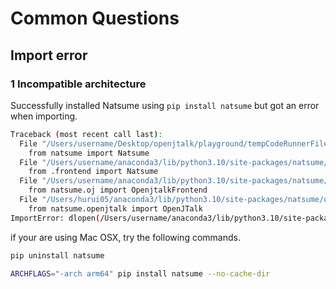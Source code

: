 # Common Questions

## Import error

### 1 Incompatible architecture

Successfully installed Natsume using `pip install natsume` but got an error when importing.

```bash
Traceback (most recent call last):
  File "/Users/username/Desktop/openjtalk/playground/tempCodeRunnerFile.py", line 1, in <module>
    from natsume import Natsume
  File "/Users/username/anaconda3/lib/python3.10/site-packages/natsume/__init__.py", line 1, in <module>
    from .frontend import Natsume
  File "/Users/username/anaconda3/lib/python3.10/site-packages/natsume/frontend.py", line 1, in <module>
    from natsume.oj import OpenjtalkFrontend
  File "/Users/hurui05/anaconda3/lib/python3.10/site-packages/natsume/oj.py", line 1, in <module>
    from natsume.openjtalk import OpenJTalk
ImportError: dlopen(/Users/username/anaconda3/lib/python3.10/site-packages/natsume/openjtalk.cpython-310-darwin.so, 0x0002): tried: '/Users/username/anaconda3/lib/python3.10/site-packages/natsume/openjtalk.cpython-310-darwin.so' (mach-o file, but is an incompatible architecture (have 'x86_64', need 'arm64')), '/System/Volumes/Preboot/Cryptexes/OS/Users/username/anaconda3/lib/python3.10/site-packages/natsume/openjtalk.cpython-310-darwin.so' (no such file), '/Users/username/anaconda3/lib/python3.10/site-packages/natsume/openjtalk.cpython-310-darwin.so' (mach-o file, but is an incompatible architecture (have 'x86_64', need 'arm64'))
```

if your are using Mac OSX, try the following commands.

```bash
pip uninstall natsume

ARCHFLAGS="-arch arm64" pip install natsume --no-cache-dir
```

